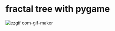 # fractal tree with pygame

![ezgif com-gif-maker](https://user-images.githubusercontent.com/38382073/127754928-854fdf71-8882-42df-a35d-76d7a3fa3eba.gif)
